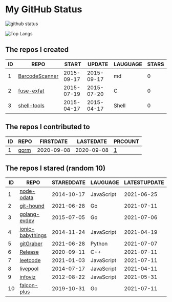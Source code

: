 # My GitHub Status

<img src="https://github-readme-stats-1.yihong0618.vercel.app/api?username=egenchen&show_icons=true&&&hide_title=true&count_private=true" alt="github status" />

![Top Langs](https://github-readme-stats-1.yihong0618.vercel.app/api/top-langs/?username=egenchen&layout=compact)

<!--START_SECTION:my_github-->
## The repos I created
| ID |                             REPO                             |   START    |   UPDATE   | LAUGUAGE | STARS |
|----|--------------------------------------------------------------|------------|------------|----------|-------|
|  1 | [BarcodeScanner](https://github.com/egenchen/BarcodeScanner) | 2015-09-17 | 2015-09-17 | md       |     0 |
|  2 | [fuse-exfat](https://github.com/egenchen/fuse-exfat)         | 2015-07-19 | 2015-07-20 | C        |     0 |
|  3 | [shell-tools](https://github.com/egenchen/shell-tools)       | 2015-04-17 | 2015-04-17 | Shell    |     0 |

## The repos I contributed to
| ID |                  REPO                   | FIRSTDATE  | LASTEDATE  |                                PRCOUNT                                 |
|----|-----------------------------------------|------------|------------|------------------------------------------------------------------------|
|  1 | [gorm](https://github.com/go-gorm/gorm) | 2020-09-08 | 2020-09-08 | [1](https://github.com/go-gorm/gorm/pulls?q=is%3Apr+author%3Aegenchen) |

## The repos I stared (random 10)
| ID |                              REPO                               | STAREDDATE |  LAUGUAGE  | LATESTUPDATE |
|----|-----------------------------------------------------------------|------------|------------|--------------|
|  1 | [node-odata](https://github.com/TossShinHwa/node-odata)         | 2014-10-17 | JavaScript | 2021-06-25   |
|  2 | [git-hound](https://github.com/tillson/git-hound)               | 2021-06-28 | Go         | 2021-07-11   |
|  3 | [golang-evdev](https://github.com/gvalkov/golang-evdev)         | 2015-07-05 | Go         | 2021-07-06   |
|  4 | [ionic-babythings](https://github.com/my101du/ionic-babythings) | 2014-11-24 | JavaScript | 2021-04-19   |
|  5 | [gitGraber](https://github.com/hisxo/gitGraber)                 | 2021-06-28 | Python     | 2021-07-07   |
|  6 | [Release](https://github.com/vczh-libraries/Release)            | 2020-09-11 | C++        | 2021-07-11   |
|  7 | [leetcode](https://github.com/azl397985856/leetcode)            | 2021-01-03 | JavaScript | 2021-07-11   |
|  8 | [livepool](https://github.com/rehorn/livepool)                  | 2014-07-17 | JavaScript | 2021-04-11   |
|  9 | [infoviz](https://github.com/nocoo/infoviz)                     | 2012-08-22 | JavaScript | 2021-05-31   |
| 10 | [falcon-plus](https://github.com/open-falcon/falcon-plus)       | 2019-10-31 | Go         | 2021-07-11   |

<!--END_SECTION:my_github-->
